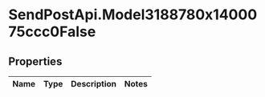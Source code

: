 # SendPostApi.Model3188780x1400075ccc0False

## Properties
Name | Type | Description | Notes
------------ | ------------- | ------------- | -------------



